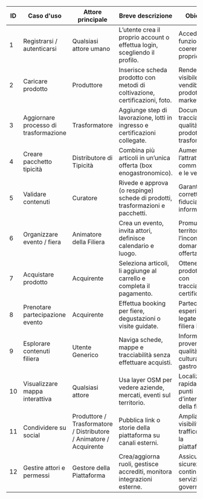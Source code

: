 | **ID** | **Caso d'uso**                        | **Attore principale**                                              | **Breve descrizione**                                                         | **Obiettivo**                                                 |
|--------|---------------------------------------|--------------------------------------------------------------------|-------------------------------------------------------------------------------|---------------------------------------------------------------|
| 1      | Registrarsi / autenticarsi            | Qualsiasi attore umano                                             | L’utente crea il proprio account o effettua login, scegliendo il profilo.     | Accedere alle funzioni coerenti con il proprio ruolo.         |
| 2      | Caricare prodotto                     | Produttore                                                         | Inserisce scheda prodotto con metodi di coltivazione, certificazioni, foto.   | Rendere visibile e vendibile il prodotto nel marketplace.     |
| 3      | Aggiornare processo di trasformazione | Trasformatore                                                      | Aggiunge step di lavorazione, lotti in ingresso e certificazioni collegate.   | Documentare tracciabilità e qualità del prodotto trasformato. |
| 4      | Creare pacchetto tipicità             | Distributore di Tipicità                                           | Combina più articoli in un’unica offerta (box enogastronomico).               | Aumentare l’attrattività commerciale e le vendite.            |
| 5      | Validare contenuti                    | Curatore                                                           | Rivede e approva (o respinge) schede di prodotti, trasformazioni e pacchetti. | Garantire correttezza e fiducia nelle informazioni.           |
| 6      | Organizzare evento / fiera            | Animatore della Filiera                                            | Crea un evento, invita attori, definisce calendario e luogo.                  | Promuovere il territorio e l’incontro fra domanda e offerta.  |
| 7      | Acquistare prodotto                   | Acquirente                                                         | Seleziona articoli, li aggiunge al carrello e completa il pagamento.          | Ottenere prodotti tipici con tracciabilità certificata.       |
| 8      | Prenotare partecipazione evento       | Acquirente                                                         | Effettua booking per fiere, degustazioni o visite guidate.                    | Partecipare a esperienze legate alla filiera locale.          |
| 9      | Esplorare contenuti filiera           | Utente Generico                                                    | Naviga schede, mappe e tracciabilità senza effettuare acquisti.               | Informarsi su provenienza, qualità e cultura gastronomica.    |
| 10     | Visualizzare mappa interattiva        | Qualsiasi attore                                                   | Usa layer OSM per vedere aziende, mercati, eventi sul territorio.             | Localizzare rapidamente punti d’interesse della filiera.      |
| 11     | Condividere su social                 | Produttore / Trasformatore / Distributore / Animatore / Acquirente | Pubblica link o storie della piattaforma su canali esterni.                   | Ampliare visibilità e traffico verso la piattaforma.          |
| 12     | Gestire attori e permessi             | Gestore della Piattaforma                                          | Crea/aggiorna ruoli, gestisce accrediti, monitora integrazioni esterne.       | Assicurare sicurezza, continuità di servizio e governance.    |
